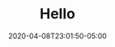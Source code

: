 ---
title: "Hello"
date: 2020-04-08T23:01:50-05:00
draft: true
# description
description: "This is meta description"
---